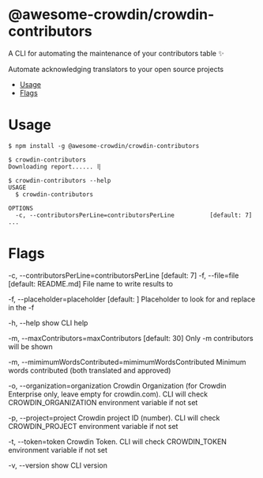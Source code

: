@awesome-crowdin/crowdin-contributors
========================

A CLI for automating the maintenance of your contributors table ✨

Automate acknowledging translators to your open source projects

<!-- toc -->
* [Usage](#usage)
* [Flags](#flags)
<!-- tocstop -->
# Usage
<!-- usage -->
```sh-session
$ npm install -g @awesome-crowdin/crowdin-contributors

$ crowdin-contributors
Downloading report...... ⢿

$ crowdin-contributors --help
USAGE
  $ crowdin-contributors

OPTIONS
  -c, --contributorsPerLine=contributorsPerLine          [default: 7]
...
```
<!-- usagestop -->
# Flags
  -c, --contributorsPerLine=contributorsPerLine          [default: 7]
  -f, --file=file                                        [default: README.md] File name to write results to

  -f, --placeholder=placeholder                          [default: <!-- CROWDIN-TRANSLATORS -->] Placeholder to look for and replace 
                                                         in the -f

  -h, --help                                             show CLI help

  -m, --maxContributors=maxContributors                  [default: 30] Only -m contributors will be shown

  -m, --mimimumWordsContributed=mimimumWordsContributed  Minimum words contributed (both translated and approved)

  -o, --organization=organization                        Crowdin Organization (for Crowdin Enterprise only, leave empty for 
                                                         crowdin.com). CLI will check CROWDIN_ORGANIZATION environment variable if not set

  -p, --project=project                                  Crowdin project ID (number). CLI will check CROWDIN_PROJECT environment variable if not set

  -t, --token=token                                      Crowdin Token. CLI will check CROWDIN_TOKEN environment variable if not set

  -v, --version                                          show CLI version
<!-- flags -->

<!-- commandsstop -->
